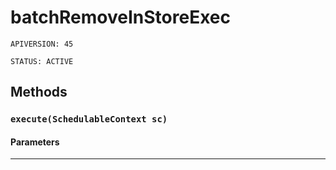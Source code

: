 # batchRemoveInStoreExec

`APIVERSION: 45`

`STATUS: ACTIVE`

## Methods

### `execute(SchedulableContext sc)`

#### Parameters

***
